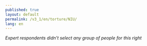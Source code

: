 ```yaml
---
published: true
layout: default
permalink: /v3_1/en/torture/NIU/
lang: en
---
```

_Expert respondents didn’t select any group of people for this right_

